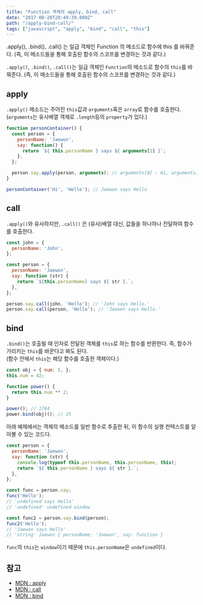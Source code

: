 ```yaml
---
title: "Function 객체의 apply, bind, call"
date: "2017-08-28T20:49:39.000Z"
path: "/apply-bind-call/"
tags: ["javascript", "apply", "bind", "call", "this"]
---
```


.apply(), .bind(), .call() 는 일급 객체인 Function 의 메소드로 함수에 this 를 바꿔준다. (즉, 이 메소드들을 통해 호출된 함수의 스코프를 변경하는 것과 같다.)

`.apply()`, `.bind()`, `.call()`는 일급 객체인 `Function`의 메소드로 함수의 `this`를 바꿔준다. (즉, 이 메소드들을 통해 호출된 함수의 스코프를 변경하는 것과 같다.)

## apply
`.apply()` 메소드는 주어진 `this`값과 `arguments`혹은 `array`로 함수를 호출한다. (`arguments`는 유사배열 객체로 `.length`등의 `property`가 있다.)
```js
function personContainer() {
  const person = {
    personName: 'Jaewon',
    say: function() {
      return `${ this.personName } says ${ arguments[1] }`;
    },
  };

  person.say.apply(person, arguments); // arguments[0] : Hi, arguments[1] : Hello
}

personContainer('Hi', 'Hello'); // Jaewon says Hello
```

## call
`.apply()`와 유사하지만, `.call()` 은 (유사)배열 대신, 값들을 하나하나 전달하여 함수를 호출한다.
```js
const john = {
  personName: 'John',
};

const person = {
  personName: 'Jaewon',
  say: function (str) {
    return `${this.personName} says ${ str }.`;
  },
};

person.say.call(john, 'Hello'); // 'John says Hello.'
person.say.call(person, 'Hello'); // 'Jaewon says Hello.'
```

## bind
`.bind()`는 호출될 때 인자로 전달된 객체를 `this`로 하는 함수를 반환한다. 즉, 함수가 가리키는 `this`를 바꾼다고 봐도 된다.<br />
(함수 안에서 `this`는 해당 함수를 호출한 객체이다.)
```js
const obj = { num: 5, };
this.num = 42;

function power() {
  return this.num ** 2;
}

power(); // 1764
power.bind(obj)(); // 25
```

아래 예제에서는 객체의 메소드를 일반 함수로 추출한 뒤, 이 함수의 실행 컨텍스트를 알아볼 수 있는 코드다.

```js
const person = {
  personName: 'Jaewon',
  say: function (str) {
    console.log(typeof this.personName, this.personName, this);
    return `${ this.personName } says ${ str }.`;
  },
};

const func = person.say;
func('Hello');
// 'undefined says Hello'
// 'undefined' undefined window

const func2 = person.say.bind(person);
func2('Hello');
// 'Jaewon says Hello'
// 'string' Jaewon { personName: 'Jaewon', say: function }
```

`func`의 `this`는 `window`이기 때문에 `this.personName`은 `undefined`이다.

## 참고
- [MDN : apply](https://developer.mozilla.org/en/docs/Web/JavaScript/Reference/Global_Objects/Function/apply)
- [MDN : call](https://developer.mozilla.org/en/docs/Web/JavaScript/Reference/Global_Objects/Function/call)
- [MDN : bind](https://developer.mozilla.org/en/docs/Web/JavaScript/Reference/Global_Objects/Function/bind)
